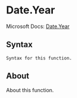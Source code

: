 # Date.Year

Microsoft Docs: [Date.Year](https://docs.microsoft.com/en-us/powerquery-m/date-year)

## Syntax

```
Syntax for this function.
```

## About

About this function.

